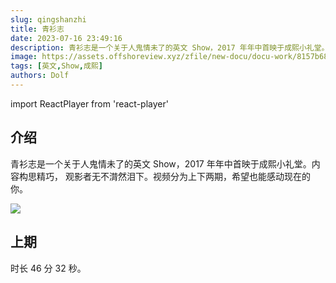```yaml
---
slug: qingshanzhi
title: 青衫志
date: 2023-07-16 23:49:16
description: 青衫志是一个关于人鬼情未了的英文 Show，2017 年年中首映于成熙小礼堂。内容构思精巧， 观影者无不潸然泪下。
image: https://assets.offshoreview.xyz/zfile/new-docu/docu-work/8157b685f1070087b4af04990230d072.png
tags: [英文,Show,成熙]
authors: Dolf
---
```


import ReactPlayer from 'react-player'

## 介绍

青衫志是一个关于人鬼情未了的英文 Show，2017 年年中首映于成熙小礼堂。内容构思精巧， 观影者无不潸然泪下。视频分为上下两期，希望也能感动现在的你。

![](https://assets.offshoreview.xyz/zfile/new-docu/docu-work/ddd125312709d56db75d089840ec4a3d.png)

<!-- truncate -->

## 上期

时长 46 分 32 秒。

<ReactPlayer
  url='https://assets.offshoreview.xyz/zfile/new-docu/docu-work/qingshan.mp4' 
  light="https://assets.offshoreview.xyz/zfile/new-docu/docu-work/8157b685f1070087b4af04990230d072.png"
  controls
/>
